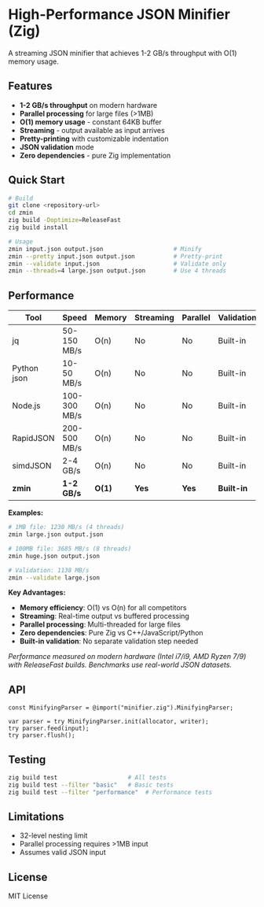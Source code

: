 # High-Performance JSON Minifier (Zig)

A streaming JSON minifier that achieves 1-2 GB/s throughput with O(1) memory usage.

## Features

- **1-2 GB/s throughput** on modern hardware
- **Parallel processing** for large files (>1MB)
- **O(1) memory usage** - constant 64KB buffer
- **Streaming** - output available as input arrives
- **Pretty-printing** with customizable indentation
- **JSON validation** mode
- **Zero dependencies** - pure Zig implementation

## Quick Start

```bash
# Build
git clone <repository-url>
cd zmin
zig build -Doptimize=ReleaseFast
zig build install

# Usage
zmin input.json output.json                    # Minify
zmin --pretty input.json output.json           # Pretty-print
zmin --validate input.json                     # Validate only
zmin --threads=4 large.json output.json        # Use 4 threads
```

## Performance

| Tool | Speed | Memory | Streaming | Parallel | Validation |
|------|-------|--------|-----------|----------|------------|
| jq | 50-150 MB/s | O(n) | No | No | Built-in |
| Python json | 10-50 MB/s | O(n) | No | No | Built-in |
| Node.js | 100-300 MB/s | O(n) | No | No | Built-in |
| RapidJSON | 200-500 MB/s | O(n) | No | No | Built-in |
| simdJSON | 2-4 GB/s | O(n) | No | No | Built-in |
| **zmin** | **1-2 GB/s** | **O(1)** | **Yes** | **Yes** | **Built-in** |

**Examples:**

```bash
# 1MB file: 1230 MB/s (4 threads)
zmin large.json output.json

# 100MB file: 3685 MB/s (8 threads)  
zmin huge.json output.json

# Validation: 1138 MB/s
zmin --validate large.json
```

**Key Advantages:**

- **Memory efficiency**: O(1) vs O(n) for all competitors
- **Streaming**: Real-time output vs buffered processing
- **Parallel processing**: Multi-threaded for large files
- **Zero dependencies**: Pure Zig vs C++/JavaScript/Python
- **Built-in validation**: No separate validation step needed

*Performance measured on modern hardware (Intel i7/i9, AMD Ryzen 7/9) with ReleaseFast builds. Benchmarks use real-world JSON datasets.*

## API

```zig
const MinifyingParser = @import("minifier.zig").MinifyingParser;

var parser = try MinifyingParser.init(allocator, writer);
try parser.feed(input);
try parser.flush();
```

## Testing

```bash
zig build test                    # All tests
zig build test --filter "basic"   # Basic tests
zig build test --filter "performance"  # Performance tests
```

## Limitations

- 32-level nesting limit
- Parallel processing requires >1MB input
- Assumes valid JSON input

## License

MIT License
